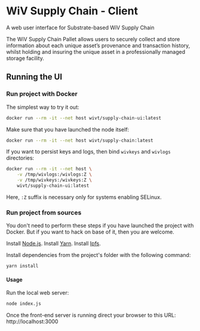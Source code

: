 # WiV Supply Chain - Client

A web user interface for Substrate-based WiV Supply Chain

The WiV Supply Chain Pallet allows users to securely collect and store information about each unique asset’s provenance and transaction history, whilst holding and insuring the unique asset in a professionally managed storage facility.

## Running the UI

### Run project with Docker

The simplest way to try it out:

```sh
docker run --rm -it --net host wivt/supply-chain-ui:latest
```

Make sure that you have launched the node itself:

```sh
docker run --rm -it --net host wivt/supply-chain:latest
```

If you want to persist keys and logs, then bind `wivkeys` and `wivlogs` directories:
```sh
docker run --rm -it --net host \
    -v /tmp/wivlogs:/wivlogs:Z \
    -v /tmp/wivkeys:/wivkeys:Z \
    wivt/supply-chain-ui:latest
```

Here, `:Z` suffix is necessary only for systems enabling SELinux.

### Run project from sources

You don't need to perform these steps if you have launched the project with Docker.
But if you want to hack on base of it, then you are welcome.

Install [Node.js](https://nodejs.org/en/download/).
Install [Yarn](https://yarnpkg.com/lang/en/docs/install/).
Install [Ipfs](https://ipfs.io).

Install dependencies from the project's folder with the following command:

```sh
yarn install
```

#### Usage
Run the local web server:

```sh
node index.js
```

Once the front-end server is running direct your browser to this URL:
http://localhost:3000

